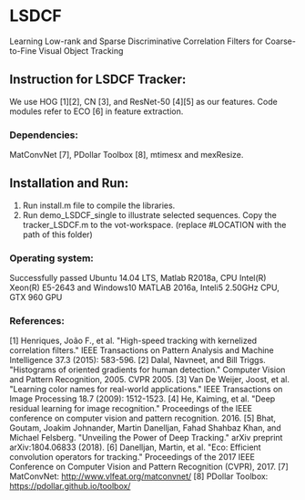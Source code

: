 # LSDCF
Learning Low-rank and Sparse Discriminative Correlation Filters for Coarse-to-Fine Visual Object Tracking

## Instruction for LSDCF Tracker:
We use HOG [1][2], CN [3], and ResNet-50 [4][5] as our features. 
Code modules refer to ECO [6] in feature extraction.

### Dependencies:
MatConvNet [7], PDollar Toolbox [8], mtimesx and mexResize. 

## Installation and Run:
1. Run install.m file to compile the libraries.
2. Run demo_LSDCF_single to illustrate selected sequences.
Copy the tracker_LSDCF.m to the vot-workspace. (replace #LOCATION with the path of this folder)

### Operating system:
Successfully passed Ubuntu 14.04 LTS, Matlab R2018a, CPU Intel(R) Xeon(R) E5-2643 
and Windows10 MATLAB 2016a, Inteli5 2.50GHz CPU, GTX 960 GPU

### References:
[1] Henriques, João F., et al. "High-speed tracking with kernelized correlation filters." 
IEEE Transactions on Pattern Analysis and Machine Intelligence 37.3 (2015): 583-596.
[2] Dalal, Navneet, and Bill Triggs. "Histograms of oriented gradients for human detection." 
Computer Vision and Pattern Recognition, 2005. CVPR 2005. 
[3] Van De Weijer, Joost, et al. "Learning color names for real-world applications." 
IEEE Transactions on Image Processing 18.7 (2009): 1512-1523.
[4] He, Kaiming, et al. "Deep residual learning for image recognition." 
Proceedings of the IEEE conference on computer vision and pattern recognition. 2016.
[5] Bhat, Goutam, Joakim Johnander, Martin Danelljan, Fahad Shahbaz Khan, and 
Michael Felsberg. "Unveiling the Power of Deep Tracking." arXiv preprint arXiv:1804.06833 (2018).
[6] Danelljan, Martin, et al. "Eco: Efficient convolution operators for tracking." 
Proceedings of the 2017 IEEE Conference on Computer Vision and Pattern Recognition (CVPR), 2017.
[7] MatConvNet: http://www.vlfeat.org/matconvnet/
[8] PDollar Toolbox: https://pdollar.github.io/toolbox/
